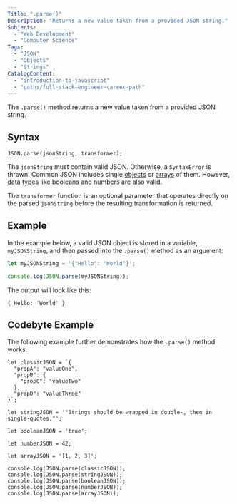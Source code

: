 ```yaml
---
Title: ".parse()"
Description: "Returns a new value taken from a provided JSON string."
Subjects:
  - "Web Development"
  - "Computer Science"
Tags:
  - "JSON"
  - "Objects"
  - "Strings"
CatalogContent:
  - "introduction-to-javascript"
  - "paths/full-stack-engineer-career-path"
---
```


The `.parse()` method returns a new value taken from a provided JSON string.

## Syntax

```pseudo
JSON.parse(jsonString, transformer);
```

The `jsonString` must contain valid JSON. Otherwise, a `SyntaxError` is thrown. Common JSON includes single [objects](https://www.codecademy.com/resources/docs/javascript/objects) or [arrays](https://www.codecademy.com/resources/docs/javascript/arrays) of them. However, [data types](https://www.codecademy.com/resources/docs/javascript/data-types) like booleans and numbers are also valid.

The `transformer` function is an optional parameter that operates directly on the parsed `jsonString` before the resulting transformation is returned.

## Example

In the example below, a valid JSON object is stored in a variable, `myJSONString`, and then passed into the `.parse()` method as an argument:

```js
let myJSONString = '{"Hello": "World"}';

console.log(JSON.parse(myJSONString));
```

The output will look like this:

```shell
{ Hello: 'World' }
```

## Codebyte Example

The following example further demonstrates how the `.parse()` method works:

```codebyte/javascript
let classicJSON = `{
  "propA": "valueOne",
  "propB": {
    "propC": "valueTwo"
  },
  "propD": "valueThree"
}`;

let stringJSON = '"Strings should be wrapped in double-, then in single-quotes."';

let booleanJSON = 'true';

let numberJSON = 42;

let arrayJSON = '[1, 2, 3]';

console.log(JSON.parse(classicJSON));
console.log(JSON.parse(stringJSON));
console.log(JSON.parse(booleanJSON));
console.log(JSON.parse(numberJSON));
console.log(JSON.parse(arrayJSON));
```
